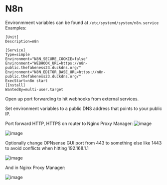 # N8n

Environmment variables can be found at `/etc/systemd/system/n8n.service`
Examples:

```
[Unit]
Description=n8n

[Service]
Type=simple
Environment="N8N_SECURE_COOKIE=false"
Environment="WEBHOOK_URL=https://n8n-public.thefakeness23.duckdns.org/"
Environment="N8N_EDITOR_BASE_URL=https://n8n-public.thefakeness23.duckdns.org/"
ExecStart=n8n start
[Install]
WantedBy=multi-user.target
```

Open up port forwarding to hit webhooks from external services.
  
Set environment variables to a public DNS address that points to your public IP.

Port forward HTTP, HTTPS on router to Nginx Proxy Manager:
![image](https://github.com/user-attachments/assets/e03d764d-064c-412d-a1b8-286b361a2157)  


![image](https://github.com/user-attachments/assets/b316b123-5598-4fce-a2a3-6160bc21c4a8)  


Optionally change OPNsense GUI port from 443 to something else like 1443 to avoid conflicts when hitting 192.168.1.1  

![image](https://github.com/user-attachments/assets/a57d2fdb-6486-4efc-ab45-bb00bc6b6e17)  


And in Nginx Proxy Manager:

![image](https://github.com/user-attachments/assets/af72947f-a6ab-4577-abc1-43119ebdaa66)  

